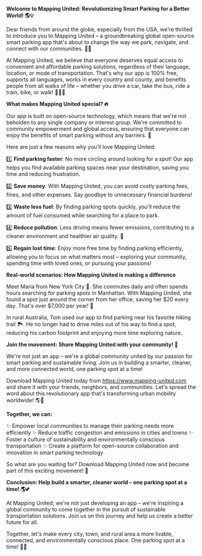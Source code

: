 **Welcome to Mapping United: Revolutionizing Smart Parking for a Better World! 🌎💡**

Dear friends from around the globe, especially from the USA, we're thrilled to introduce you to Mapping United – a groundbreaking global open-source smart parking app that's about to change the way we park, navigate, and connect with our communities. 🚗👥

At Mapping United, we believe that everyone deserves equal access to convenient and affordable parking solutions, regardless of their language, location, or mode of transportation. That's why our app is 100% free, supports all languages, works in every country and county, and benefits people from all walks of life – whether you drive a car, take the bus, ride a train, bike, or walk! 🚶‍♀️🚌

**What makes Mapping United special? 🔥**

Our app is built on open-source technology, which means that we're not beholden to any single company or interest group. We're committed to community empowerment and global access, ensuring that everyone can enjoy the benefits of smart parking without any barriers. 🌟

Here are just a few reasons why you'll love Mapping United:

1️⃣ **Find parking faster**: No more circling around looking for a spot! Our app helps you find available parking spaces near your destination, saving you time and reducing frustration.

2️⃣ **Save money**: With Mapping United, you can avoid costly parking fees, fines, and other expenses. Say goodbye to unnecessary financial burdens!

3️⃣ **Waste less fuel**: By finding parking spots quickly, you'll reduce the amount of fuel consumed while searching for a place to park.

4️⃣ **Reduce pollution**: Less driving means fewer emissions, contributing to a cleaner environment and healthier air quality. 🌿

5️⃣ **Regain lost time**: Enjoy more free time by finding parking efficiently, allowing you to focus on what matters most – exploring your community, spending time with loved ones, or pursuing your passions!

**Real-world scenarios: How Mapping United is making a difference**

Meet Maria from New York City 🗽️. She commutes daily and often spends hours searching for parking spots in Manhattan. With Mapping United, she found a spot just around the corner from her office, saving her $20 every day. That's over $7,000 per year! 💸

In rural Australia, Tom used our app to find parking near his favorite hiking trail 🏞️. He no longer had to drive miles out of his way to find a spot, reducing his carbon footprint and enjoying more time exploring nature.

**Join the movement: Share Mapping United with your community! 🌟**

We're not just an app – we're a global community united by our passion for smart parking and sustainable living. Join us in building a smarter, cleaner, and more connected world, one parking spot at a time!

Download Mapping United today from https://www.mapping-united.com and share it with your friends, neighbors, and communities. Let's spread the word about this revolutionary app that's transforming urban mobility worldwide! 🌎💬

**Together, we can:**

✨ Empower local communities to manage their parking needs more efficiently
✨ Reduce traffic congestion and emissions in cities and towns
✨ Foster a culture of sustainability and environmentally conscious transportation
✨ Create a platform for open-source collaboration and innovation in smart parking technology

So what are you waiting for? Download Mapping United now and become part of this exciting movement! 🚀

**Conclusion: Help build a smarter, cleaner world – one parking spot at a time! 🌎💕**

At Mapping United, we're not just developing an app – we're inspiring a global community to come together in the pursuit of sustainable transportation solutions. Join us on this journey and help us create a better future for all.

Together, let's make every city, town, and rural area a more livable, connected, and environmentally conscious place. One parking spot at a time! 🌟💚